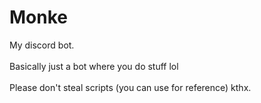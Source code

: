# Monke <h> <h/>
My discord bot. <br> </br>
Basically just a bot where you do stuff lol <br> </br>
Please don't steal scripts (you can use for reference) kthx.
